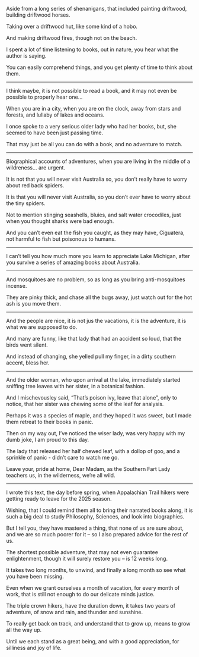 Aside from a long series of shenanigans,
that included painting driftwood, building driftwood horses.

Taking over a driftwood hut,
like some kind of a hobo.

And making driftwood fires,
though not on the beach.

I spent a lot of time listening to books,
out in nature, you hear what the author is saying.

You can easily comprehend things,
and you get plenty of time to think about them.

---

I think maybe, it is not possible to read a book,
and it may not even be possible to properly hear one…

When you are in a city, when you are on the clock,
away from stars and forests, and lullaby of lakes and oceans.

I once spoke to a very serious older lady who had her books,
but, she seemed to have been just passing time.

That may just be all you can do with a book,
and no adventure to match.

---

Biographical accounts of adventures,
when you are living in the middle of a wildreness… are urgent.

It is not that you will never visit Australia
so, you don’t really have to worry about red back spiders.

It is that you will never visit Australia,
so you don’t ever have to worry about the tiny spiders.

Not to mention stinging seashells, bluies, and salt water crocodiles,
just when you thought sharks were bad enough.

And you can’t even eat the fish you caught,
as they may have, Ciguatera, not harmful to fish but poisonous to humans.

---

I can’t tell you how much more you learn to appreciate Lake Michigan,
after you survive a series of amazing books about Australia.

---

And mosquitoes are no problem,
so as long as you bring anti-mosquitoes incense.

They are pinky thick, and chase all the bugs away,
just watch out for the hot ash is you move them.

---

And the people are nice, it is not jus the vacations,
it is the adventure, it is what we are supposed to do.

And many are funny,
like that lady that had an accident so loud, that the birds went silent.

And instead of changing, she yelled pull my finger,
in a dirty southern accent, bless her.

---

And the older woman, who upon arrival at the lake,
immediately started sniffing tree leaves with her sister, in a botanical fashion.

And I mischevousley said, “That’s poison ivy, leave that alone”,
only to notice, that her sister was chewing some of the leaf for analysis.

Perhaps it was a species of maple, and they hoped it was sweet,
but I made them retreat to their books in panic.

Then on my way out, I’ve noticed the wiser lady,
was very happy with my dumb joke, I am proud to this day.

The lady that released her half chewed leaf, with a dollop of goo,
and a sprinkle of panic - didn’t care to watch me go.

Leave your, pride at home, Dear Madam,
as the Southern Fart Lady teachers us, in the wilderness, we’re all wild.

---

I wrote this text, the day before spring,
when Appalachian Trail hikers were getting ready to leave for the 2025 season.

Wishing, that I could remind them all to bring their narrated books along,
it is such a big deal to study Philosophy, Sciences, and look into biographies.

But I tell you, they have mastered a thing, that none of us are sure about,
and we are so much poorer for it – so I also prepared advice for the rest of us.

The shortest possible adventure, that may not even guarantee enlightenment,
though it will surely restore you – is 12 weeks long.

It takes two long months, to unwind,
and finally a long month so see what you have been missing.

Even when we grant ourselves a month of vacation, for every month of work,
that is still not enough to do our delicate minds justice.

The triple crown hikers, have the duration down,
it takes two years of adventure, of snow and rain, and thunder and sunshine.

To really get back on track,
and understand that to grow up, means to grow all the way up.

Until we each stand as a great being,
and with a good appreciation, for silliness and joy of life.
